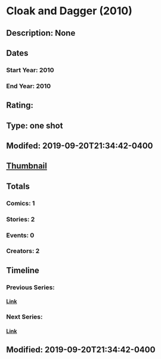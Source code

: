 # Cloak and Dagger (2010)
## Description: None
## Dates
### Start Year: 2010
### End Year: 2010
## Rating: 
## Type: one shot
## Modifed: 2019-09-20T21:34:42-0400
## [Thumbnail](http://i.annihil.us/u/prod/marvel/i/mg/c/20/4bacb4c478d43.jpg)
## Totals
### Comics: 1
### Stories: 2
### Events: 0
### Creators: 2
## Timeline
### Previous Series: 
#### [Link]()
### Next Series: 
#### [Link]()
## Modified: 2019-09-20T21:34:42-0400